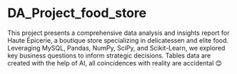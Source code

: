 # DA_Project_food_store
This project presents a comprehensive data analysis and insights report for Haute Épicerie, a boutique store specializing in delicatessen and elite food. Leveraging MySQL, Pandas, NumPy, SciPy, and Scikit-Learn, we explored key business questions to inform strategic decisions.
Tables data are created with the help of AI, all coincidences with reality are accidental 😊

